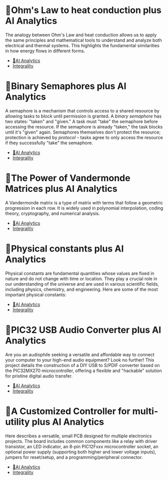 # 🐌Ohm's Law to heat conduction plus AI Analytics
The analogy between Ohm's Law and heat conduction allows us to apply the same principles and mathematical tools to understand and analyze both electrical and thermal systems. This highlights the fundamental similarities in how energy flows in different forms.
- [🧠AI Analytics](https://viadean.notion.site/Ohm-s-Law-to-heat-conduction-plus-AI-Analytics-1a01ae7b9a328070a0c1c2d0c6cae329?pvs=4)
- [Integrality](https://viadean.notion.site/Physical-quantities-19e1ae7b9a3280edb1edca06cf1a3202?pvs=4)


# 🐌Binary Semaphores plus AI Analytics
A semaphore is a mechanism that controls access to a shared resource by allowing tasks to block until permission is granted.  A *binary semaphore* has two states: "taken" and "given."  A task must "take" the semaphore before accessing the resource. If the semaphore is already "taken," the task blocks until it's "given" again.  Semaphores themselves don't protect the resource; protection is achieved by *protocol* – tasks agree to only access the resource if they successfully "take" the semaphore.

- [🧠AI Analytics](https://viadean.notion.site/Binary-Semaphores-plus-AI-Analytics-19f1ae7b9a3280dc85eff24e2fc5c735?pvs=4)
- [Integrality](https://viadean.notion.site/Electromechanical-Devices-19b1ae7b9a3280e0ab52ce81f198e437?pvs=4)


# 🐌The Power of Vandermonde Matrices plus AI Analytics
A Vandermonde matrix is a type of matrix with terms that follow a geometric progression in each row. It is widely used in polynomial interpolation, coding theory, cryptography, and numerical analysis.

- [🧠AI Analytics](https://viadean.notion.site/The-Power-of-Vandermonde-Matrices-plus-AI-Analytics-19e1ae7b9a3280a79139d68dbbf5c6f4?pvs=4)
- [Integrality](https://viadean.notion.site/Mathematics-and-Graph-Theory-17b1ae7b9a3280b29be8c7d0b6ac4c6c?pvs=4)


# 🐌Physical constants plus AI Analytics
Physical constants are fundamental quantities whose values are fixed in nature and do not change with time or location. They play a crucial role in our understanding of the universe and are used in various scientific fields, including physics, chemistry, and engineering.  Here are some of the most important physical constants:

- [🧠AI Analytics](https://viadean.notion.site/Physical-constants-plus-AI-Analytics-19e1ae7b9a328083b4a4ee5d04ae51a4?pvs=4)
- [Integrality](https://viadean.notion.site/Physical-quantities-19e1ae7b9a3280edb1edca06cf1a3202?pvs=4)


# 🐌PIC32 USB Audio Converter plus AI Analytics
Are you an audiophile seeking a versatile and affordable way to connect your computer to your high-end audio equipment?  Look no further! This project details the construction of a DIY USB to S/PDIF converter based on the PIC32MX270 microcontroller, offering a flexible and "hackable" solution for pristine digital audio transfer.

- [🧠AI Analytics](https://viadean.notion.site/PIC32-USB-Audio-Converter-plus-AI-Analytics-19b1ae7b9a32800c83bbc4a2d305abab?pvs=4) 
- [Integrality](https://viadean.notion.site/Electromechanical-Devices-19b1ae7b9a3280e0ab52ce81f198e437?pvs=4)


# 🐌A Customized Controller for multi-utility plus AI Analytics
Here describes a versatile, small PCB designed for multiple electronics projects.  The board includes common components like a relay with driver transistor, an LED indicator, an 8-pin PIC12Fxxx microcontroller socket, an optional power supply (supporting both higher and lower voltage inputs), jumpers for reset/setup, and a programming/peripheral connector.
- [🧠AI Analytics](https://viadean.notion.site/A-Customized-Controller-for-multi-utility-plus-AI-Analytics-19b1ae7b9a3280c689bcf5e73099f30d?pvs=4)
- [Integrality](https://viadean.notion.site/Electromechanical-Devices-19b1ae7b9a3280e0ab52ce81f198e437?pvs=4)


